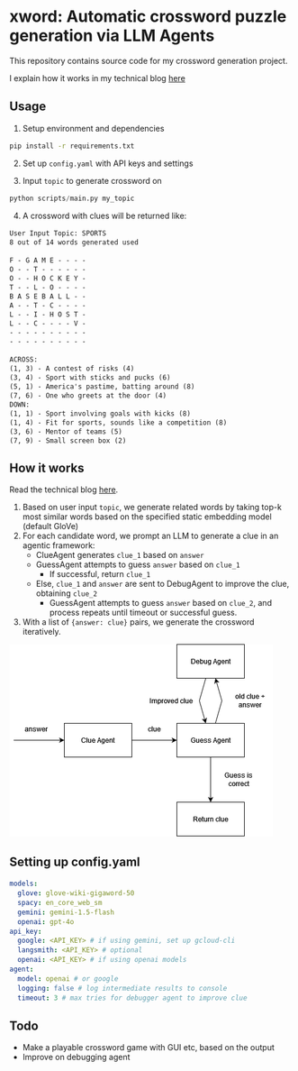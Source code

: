 # xword: Automatic crossword puzzle generation via LLM Agents

This repository contains source code for my crossword generation project.

I explain how it works in my technical blog [here](https://jlohding.github.io)

## Usage
1. Setup environment and dependencies
```bash
pip install -r requirements.txt
```

2. Set up `config.yaml` with API keys and settings

3. Input `topic` to generate crossword on
```python
python scripts/main.py my_topic
```

4. A crossword with clues will be returned like:
```text
User Input Topic: SPORTS
8 out of 14 words generated used

F - G A M E - - - - 
O - - T - - - - - - 
O - - H O C K E Y - 
T - - L - O - - - - 
B A S E B A L L - - 
A - - T - C - - - - 
L - - I - H O S T - 
L - - C - - - - V - 
- - - - - - - - - - 
- - - - - - - - - - 

ACROSS:
(1, 3) - A contest of risks (4)
(3, 4) - Sport with sticks and pucks (6)
(5, 1) - America's pastime, batting around (8)
(7, 6) - One who greets at the door (4)
DOWN:
(1, 1) - Sport involving goals with kicks (8)
(1, 4) - Fit for sports, sounds like a competition (8)
(3, 6) - Mentor of teams (5)
(7, 9) - Small screen box (2)
```

## How it works
Read the technical blog [here](https://jlohding.github.io).
1. Based on user input `topic`, we generate related words by taking top-k most similar words based on the specified static embedding model (default GloVe)
2. For each candidate word, we prompt an LLM to generate a clue in an agentic framework:
    - ClueAgent generates `clue_1` based on `answer`
    - GuessAgent attempts to guess `answer` based on `clue_1`
        - If successful, return `clue_1`
    - Else, `clue_1` and `answer` are sent to DebugAgent to improve the clue, obtaining `clue_2`
        - GuessAgent attempts to guess `answer` based on `clue_2`, and process repeats until timeout or successful guess.
3. With a list of `{answer: clue}` pairs, we generate the crossword iteratively.    

![Agent flow](results/agent_diagram.png)


## Setting up config.yaml
```yaml
models:
  glove: glove-wiki-gigaword-50
  spacy: en_core_web_sm
  gemini: gemini-1.5-flash
  openai: gpt-4o 
api_key:
  google: <API_KEY> # if using gemini, set up gcloud-cli
  langsmith: <API_KEY> # optional
  openai: <API_KEY> # if using openai models
agent:
  model: openai # or google
  logging: false # log intermediate results to console
  timeout: 3 # max tries for debugger agent to improve clue
```

## Todo
- Make a playable crossword game with GUI etc, based on the output
- Improve on debugging agent
